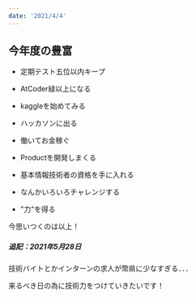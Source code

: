 ```yaml
---
date: '2021/4/4'
---
```


## 今年度の豊富
- 定期テスト五位以内キープ

- AtCoder緑以上になる

- kaggleを始めてみる

- ハッカソンに出る

- 働いてお金稼ぐ

- Productを開発しまくる

- 基本情報技術者の資格を手に入れる

- なんかいろいろチャレンジする

-  "力"を得る

今思いつくのは以上！

##### 追記：2021年5月28日


技術バイトとかインターンの求人が幣県に少なすぎる．．．

来るべき日の為に技術力をつけていきたいです！